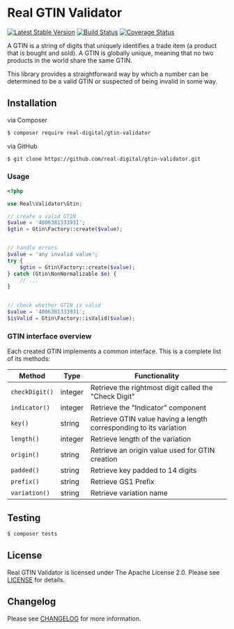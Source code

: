 # Real GTIN Validator

[![Latest Stable Version](https://img.shields.io/packagist/v/real-digital/gtin-validator.svg)](https://packagist.org/packages/real-digital/gtin-validator)
[![Build Status](https://travis-ci.org/real-digital/gtin-validator.svg?branch=master)](https://travis-ci.org/real-digital/gtin-validator)
[![Coverage Status](https://coveralls.io/repos/github/real-digital/gtin-validator/badge.svg?branch=master)](https://coveralls.io/github/real-digital/gtin-validator?branch=master)

A GTIN is a string of digits that uniquely identifies a trade item (a product that is bought and sold). 
A GTIN is globally unique, meaning that no two products in the world share the same GTIN.

This library provides a straightforward way by which a number can be determined to be a valid GTIN
or suspected of being invalid in some way.

## Installation

via Composer

``` bash
$ composer require real-digital/gtin-validator
```

via GitHub

``` bash
$ git clone https://github.com/real-digital/gtin-validator.git
```

### Usage

```php
<?php

use Real\Validator\Gtin;

// create a valid GTIN
$value = '4006381333931';
$gtin = Gtin\Factory::create($value);


// handle errors
$value = 'any invalid value';
try {
    $gtin = Gtin\Factory::create($value);
} catch (Gtin\NonNormalizable $e) {
    // ...
}


// check whether GTIN is valid
$value = '4006381333931';
$isValid = Gtin\Factory::isValid($value);
```

### GTIN interface overview

Each created GTIN implements a common interface. This is a complete list of its methods:

| Method         | Type    | Functionality                                                      |
|----------------|---------|--------------------------------------------------------------------|
| `checkDigit()` | integer | Retrieve the rightmost digit called the "Check Digit"              |
| `indicator()`  | integer | Retrieve the "Indicator" component                                 |
| `key()`        | string  | Retrieve GTIN value having a length corresponding to its variation |
| `length()`     | integer | Retrieve length of the variation                                   |
| `origin()`     | string  | Retrieve an origin value used for GTIN creation                    |
| `padded()`     | string  | Retrieve key padded to 14 digits                                   |
| `prefix()`     | string  | Retrieve GS1 Prefix                                                |
| `variation()`  | string  | Retrieve variation name                                            |


## Testing

``` bash
$ composer tests
```

## License

Real GTIN Validator is licensed under The Apache License 2.0. Please see [LICENSE](LICENSE) for details.


## Changelog

Please see [CHANGELOG](CHANGELOG.md) for more information.
